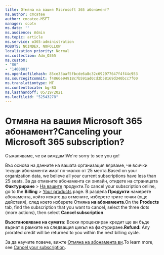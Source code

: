 ```yaml
---
title: Отмяна на вашия Microsoft 365 абонамент?
ms.author: cmcatee
author: cmcatee-MSFT
manager: scotv
ms.date: ''
ms.audience: Admin
ms.topic: article
ms.service: o365-administration
ROBOTS: NOINDEX, NOFOLLOW
localization_priority: Normal
ms.collection: Adm_O365
ms.custom:
- "86"
- "1400001"
ms.openlocfilehash: 85ce33aaf5fbcde6a8c32c692977647f4f44c953
ms.sourcegitcommit: f4866e94918c7b591ad0cd3b58169d340bcc7f00
ms.translationtype: MT
ms.contentlocale: bg-BG
ms.lasthandoff: 05/19/2021
ms.locfileid: "52543278"
---
```

# <a name="canceling-your-microsoft-365-subscription"></a><span data-ttu-id="7da6b-102">Отмяна на вашия Microsoft 365 абонамент?</span><span class="sxs-lookup"><span data-stu-id="7da6b-102">Canceling your Microsoft 365 subscription?</span></span>

<span data-ttu-id="7da6b-103">Съжаляваме, че ви виждам!</span><span class="sxs-lookup"><span data-stu-id="7da6b-103">We're sorry to see you go!</span></span>
  
<span data-ttu-id="7da6b-104">Въз основа на данните на вашата организация вярваме, че всички текущи абонаменти имат по-малко от 25 места.</span><span class="sxs-lookup"><span data-stu-id="7da6b-104">Based on your organization data, we believe all your current subscriptions have less than 25 seats.</span></span> <span data-ttu-id="7da6b-105">За да отмените абонамента си онлайн, отидете на страницата **Фактуриране** \> [На вашите](https://go.microsoft.com/fwlink/p/?linkid=842054) продукти.</span><span class="sxs-lookup"><span data-stu-id="7da6b-105">To cancel your subscription online, go to the **Billing** \> [Your products](https://go.microsoft.com/fwlink/p/?linkid=842054) page.</span></span> <span data-ttu-id="7da6b-106">В раздела **Продукти** намерете абонамента, който искате да отмените, изберете трите точки (още действия), след което изберете Отмяна **на абонамента**.</span><span class="sxs-lookup"><span data-stu-id="7da6b-106">On the **Products** tab, find the subscription that you want to cancel, select the three dots (more actions), then select **Cancel subscription**.</span></span>
  
<span data-ttu-id="7da6b-107">**Възстановяване на сумата:** Всеки процензиран кредит ще ви бъде върнат в рамките на следващия цикъл на фактуриране.</span><span class="sxs-lookup"><span data-stu-id="7da6b-107">**Refund:** Any prorated credit will be returned to you within the next billing cycle.</span></span>

<span data-ttu-id="7da6b-108">За да научите повече, вижте [Отмяна на абонамента ви](/microsoft-365/commerce/subscriptions/cancel-your-subscription).</span><span class="sxs-lookup"><span data-stu-id="7da6b-108">To learn more, see [Cancel your subscription](/microsoft-365/commerce/subscriptions/cancel-your-subscription).</span></span>